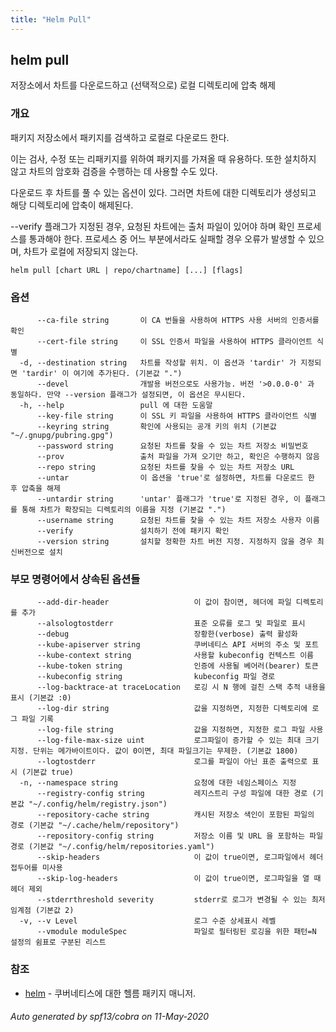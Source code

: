 ```yaml
---
title: "Helm Pull"
---
```


## helm pull

저장소에서 차트를 다운로드하고 (선택적으로) 로컬 디렉토리에 압축 해제

### 개요


패키지 저장소에서 패키지를 검색하고 로컬로 다운로드 한다.

이는 검사, 수정 또는 리패키지를 위하여 패키지를 가져올 때 유용하다. 또한
설치하지 않고 차트의 암호화 검증을 수행하는 데 사용할 
수도 있다.

다운로드 후 차트를 풀 수 있는 옵션이 있다. 그러면 차트에 대한
디렉토리가 생성되고 해당 디렉토리에 압축이 해제된다.

--verify 플래그가 지정된 경우, 요청된 차트에는 출처 파일이 있어야 하며 확인 프로세스를 
통과해야 한다. 프로세스 중 어느 부분에서라도 실패할 경우 오류가 발생할 수 있으며,
차트가 로컬에 저장되지 않는다.


```
helm pull [chart URL | repo/chartname] [...] [flags]
```

### 옵션

```
      --ca-file string       이 CA 번들을 사용하여 HTTPS 사용 서버의 인증서를 확인
      --cert-file string     이 SSL 인증서 파일을 사용하여 HTTPS 클라이언트 식별
  -d, --destination string   차트를 작성할 위치. 이 옵션과 'tardir' 가 지정되면 'tardir' 이 여기에 추가된다. (기본값 ".")
      --devel                개발용 버전으로도 사용가능. 버전 '>0.0.0-0' 과 동일하다. 만약 --version 플래그가 설정되면, 이 옵션은 무시된다.
  -h, --help                 pull 에 대한 도움말
      --key-file string      이 SSL 키 파일을 사용하여 HTTPS 클라이언트 식별
      --keyring string       확인에 사용되는 공개 키의 위치 (기본값 "~/.gnupg/pubring.gpg")
      --password string      요청된 차트를 찾을 수 있는 차트 저장소 비밀번호
      --prov                 출처 파일을 가져 오기만 하고, 확인은 수행하지 않음
      --repo string          요청된 차트를 찾을 수 있는 차트 저장소 URL
      --untar                이 옵션을 'true'로 설정하면, 차트를 다운로드 한 후 압축을 해제
      --untardir string      'untar' 플래그가 'true'로 지정된 경우, 이 플래그를 통해 차트가 확장되는 디렉토리의 이름을 지정 (기본값 ".")
      --username string      요청된 차트를 찾을 수 있는 차트 저장소 사용자 이름
      --verify               설치하기 전에 패키지 확인
      --version string       설치할 정확한 차트 버전 지정. 지정하지 않을 경우 최신버전으로 설치
```

### 부모 명령어에서 상속된 옵션들

```
      --add-dir-header                   이 값이 참이면, 헤더에 파일 디렉토리를 추가
      --alsologtostderr                  표준 오류를 로그 및 파일로 표시
      --debug                            장황한(verbose) 출력 활성화
      --kube-apiserver string            쿠버네티스 API 서버의 주소 및 포트
      --kube-context string              사용할 kubeconfig 컨텍스트 이름
      --kube-token string                인증에 사용될 베어러(bearer) 토큰
      --kubeconfig string                kubeconfig 파일 경로
      --log-backtrace-at traceLocation   로깅 시 N 행에 걸친 스택 추적 내용을 표시 (기본값 :0)
      --log-dir string                   값을 지정하면, 지정한 디렉토리에 로그 파일 기록
      --log-file string                  값을 지정하면, 지정한 로그 파일 사용
      --log-file-max-size uint           로그파일이 증가할 수 있는 최대 크기 지정. 단위는 메가바이트이다. 값이 0이면, 최대 파일크기는 무제한. (기본값 1800)
      --logtostderr                      로그를 파일이 아닌 표준 출력으로 표시 (기본값 true)
  -n, --namespace string                 요청에 대한 네임스페이스 지정
      --registry-config string           레지스트리 구성 파일에 대한 경로 (기본값 "~/.config/helm/registry.json")
      --repository-cache string          캐시된 저장소 색인이 포함된 파일의 경로 (기본값 "~/.cache/helm/repository")
      --repository-config string         저장소 이름 및 URL 을 포함하는 파일 경로 (기본값 "~/.config/helm/repositories.yaml")
      --skip-headers                     이 값이 true이면, 로그파일에서 헤더 접두어를 미사용
      --skip-log-headers                 이 값이 true이면, 로그파일을 열 때 헤더 제외
      --stderrthreshold severity         stderr로 로그가 변경될 수 있는 최저 임계점 (기본값 2)
  -v, --v Level                          로그 수준 상세표시 레벨
      --vmodule moduleSpec               파일로 필터링된 로깅을 위한 패턴=N 설정의 쉼표로 구분된 리스트
```

### 참조

* [helm](../helm)	 - 쿠버네티스에 대한 헬름 패키지 매니저.

###### Auto generated by spf13/cobra on 11-May-2020
